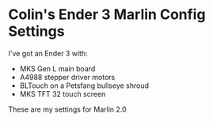 # Colin's Ender 3 Marlin Config Settings
I've got an Ender 3 with:
- MKS Gen L main board
- A4988 stepper driver motors
- BLTouch on a Petsfang bullseye shroud
- MKS TFT 32 touch screen

These are my settings for Marlin 2.0

